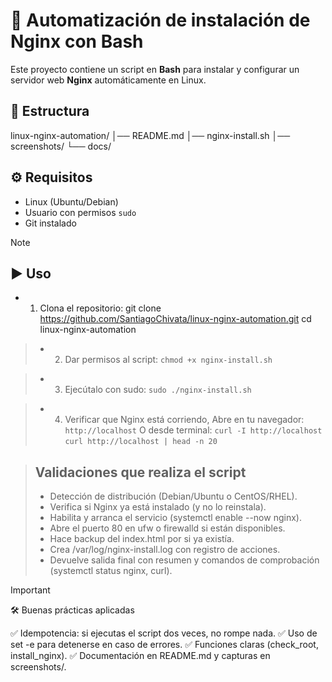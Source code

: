 # 🚀 Automatización de instalación de Nginx con Bash

Este proyecto contiene un script en **Bash** para instalar y configurar un servidor web **Nginx** automáticamente en Linux.

## 📂 Estructura
linux-nginx-automation/
│── README.md
│── nginx-install.sh
│── screenshots/
└── docs/


## ⚙️ Requisitos
- Linux (Ubuntu/Debian)
- Usuario con permisos `sudo`
- Git instalado

> [!NOTE]
> ## ▶️ Uso
>   * 1. Clona el repositorio: 
    git clone https://github.com/SantiagoChivata/linux-nginx-automation.git
    cd linux-nginx-automation

>   * 2. Dar permisos al script:
```chmod +x nginx-install.sh```

>   * 3. Ejecútalo con sudo:
```sudo ./nginx-install.sh```

>   * 4. Verificar que Nginx está corriendo, Abre en tu navegador:
```http://localhost```
>   O desde terminal:
```curl -I http://localhost```
```curl http://localhost | head -n 20```

> ## Validaciones que realiza el script
>   * Detección de distribución (Debian/Ubuntu o CentOS/RHEL).
>   * Verifica si Nginx ya está instalado (y no lo reinstala).
>   * Habilita y arranca el servicio (systemctl enable --now nginx).
>   * Abre el puerto 80 en ufw o firewalld si están disponibles.
>   * Hace backup del index.html por si ya existía.
>   * Crea /var/log/nginx-install.log con registro de acciones.
>   * Devuelve salida final con resumen y comandos de comprobación (systemctl status nginx, curl).

> [!IMPORTANT]
> 🛠️ Buenas prácticas aplicadas

✅ Idempotencia: si ejecutas el script dos veces, no rompe nada.
✅ Uso de set -e para detenerse en caso de errores.
✅ Funciones claras (check_root, install_nginx).
✅ Documentación en README.md y capturas en screenshots/.
